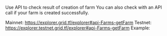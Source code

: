 Use API to check result of creation of farm
You can also check with an API call if your farm is created successfully.

Mainnet: https://explorer.grid.tf/explorer#api-Farms-getFarm
Testnet: https://explorer.testnet.grid.tf/explorer#api-Farms-getFarm
Example:
 
